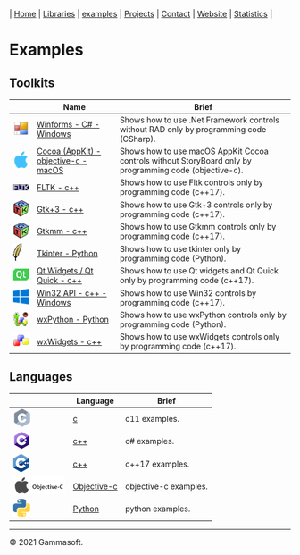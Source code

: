| [Home](home.md) | [Libraries](libraries.md) | [examples](examples.md) | [Projects](https://sourceforge.net/u/gammasoft71) | [Contact](contact.md) | [Website](https://gammasoft71.wixsite.com/gammasoft) | [Statistics](statistics.md) |

# Examples

## Toolkits

|                                                                                                               | Name                                                                                                       | Brief                                                                                                          |
|---------------------------------------------------------------------------------------------------------------|------------------------------------------------------------------------------------------------------------|----------------------------------------------------------------------------------------------------------------|
| [![](pictures/Winforms.png)](https://github.com/gammasoft71/Examples_CSharp/tree/master/System.Windows.Forms) | [Winforms - C# - Windows](https://github.com/gammasoft71/Examples_CSharp/tree/master/System.Windows.Forms) | Shows how to use .Net Framework controls without RAD only by programming code (CSharp).                        |
| [![](pictures/Cocoa.png)](https://github.com/gammasoft71/Examples_Cocoa)                                      | [Cocoa (AppKit) - objective-c - macOS](https://github.com/gammasoft71/Examples_Cocoa)                      | Shows how to use macOS AppKit Cocoa controls without StoryBoard only by programming code (objective-c).        |
| [![](pictures/FLTK.png)](https://github.com/gammasoft71/Examples_FLTK)                                        | [FLTK - c++](https://github.com/gammasoft71/Examples_FLTK)                                                 | Shows how to use Fltk controls only by programming code (c++17).                                               |
| [![](pictures/Gtk.png)](https://github.com/gammasoft71/Examples_GTK)                                          | [Gtk+3 - c++](https://github.com/gammasoft71/Examples_Gtk)                                                 | Shows how to use Gtk+3 controls only by programming code (c++17).                                              |
| [![](pictures/Gtkmm.png)](https://github.com/gammasoft71/Examples_Gtkmm)                                      | [Gtkmm - c++](https://github.com/gammasoft71/Examples_Gtkmm)                                               | Shows how to use Gtkmm controls only by programming code (c++17).                                              |
| [![](pictures/Tk.png)](https://github.com/gammasoft71/Examples_Python/tree/master/tkinter)                    | [Tkinter - Python](https://github.com/gammasoft71/Examples_Python/tree/master/tkinter)                     | Shows how to use tkinter only by programming code (Python).                                                    |
| [![](pictures/Qt.png)](https://github.com/gammasoft71/Examples_Qt)                                            | [Qt Widgets / Qt Quick - c++](https://github.com/gammasoft71/Examples_Qt)                                  | Shows how to use Qt widgets and Qt Quick only by programming code (c++17).                                     |
| [![](pictures/Win32.png)](https://github.com/gammasoft71/Examples_Win32/tree/master/Win32.Gui)                | [Win32 API - c++ - Windows](https://github.com/gammasoft71/Examples_Win32/tree/master/Win32.Gui)           | Shows how to use Win32 controls by programming code (c++17).                                                   |
| [![](pictures/wxPython.png)](https://github.com/gammasoft71/Examples_Python/tree/master/wxPython)             | [wxPython - Python](https://github.com/gammasoft71/Examples_Python/tree/master/wxPython)                   | Shows how to use wxPython controls only by programming code (Python).                                          |
| [![](pictures/wxWidgets.png)](https://github.com/gammasoft71/Examples_wxWidgets)                              | [wxWidgets - c++](https://github.com/gammasoft71/Examples_wxWidgets)                                       | Shows how to use wxWidgets controls only by programming code (c++17).                                          |

## Languages

|                                                                                | Language                                                     | Brief                 |
|--------------------------------------------------------------------------------|--------------------------------------------------------------|-----------------------|
| [![](pictures/C.png)](https://github.com/gammasoft71/Examples_C)               | [c](https://github.com/gammasoft71/Examples_C)               | c11 examples.         |
| [![](pictures/CSharp.png)](https://github.com/gammasoft71/Examples_CSharp)     | [c++](https://github.com/gammasoft71/Examples_CSharp)        | c# examples.          |
| [![](pictures/Cpp.png)](https://github.com/gammasoft71/Examples_Cpp)           | [c++](https://github.com/gammasoft71/Examples_Cpp)           | c++17 examples.       |
| [![](pictures/Objective-c.png)](https://github.com/gammasoft71/Examples_Cocoa) | [Objective-c](https://github.com/gammasoft71/Examples_Cocoa) | objective-c examples. |
| [![](pictures/Python.png)](https://github.com/gammasoft71/Examples_Python)   | [Python](https://github.com/gammasoft71/Examples_Python)     | python examples.      |

______________________________________________________________________________________________

© 2021 Gammasoft.
